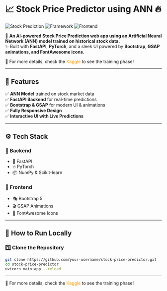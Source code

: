 # 📈 Stock Price Predictor using ANN 🔥

![Stock Prediction](https://img.shields.io/badge/Machine%20Learning-Stock%20Price%20Prediction-blue?style=for-the-badge&logo=python)
![Framework](https://img.shields.io/badge/FastAPI-Backend-green?style=for-the-badge&logo=fastapi)
![Frontend](https://img.shields.io/badge/Bootstrap-Frontend-blueviolet?style=for-the-badge&logo=bootstrap)

🚀 **An AI-powered Stock Price Prediction web app using an Artificial Neural Network (ANN) model trained on historical stock data.**  
✨ Built with **FastAPI**, **PyTorch**, and a sleek UI powered by **Bootstrap, GSAP animations, and FontAwesome icons.**

<div class="animated-text">
    🚀 For more details, check the <a href="https://www.kaggle.com/code/ahmadrezagholami2001/tesla-stock-price-prediction-simple-ann" style="color: #ff9900; text-decoration: none;">Kaggle</a> to see the training phase!
</div>

---

## 🎯 Features  
✅ **ANN Model** trained on stock market data  
✅ **FastAPI Backend** for real-time predictions  
✅ **Bootstrap & GSAP** for modern UI & animations  
✅ **Fully Responsive Design**  
✅ **Interactive UI with Live Predictions**  



---

## ⚙️ Tech Stack  

### 🎲 **Backend**  
- 🚀 FastAPI  
- 🔥 PyTorch  
- 📦 NumPy & Scikit-learn  

### 🎨 **Frontend**  
- 🎭 Bootstrap 5  
- 🎬 GSAP Animations  
- 🎨 FontAwesome Icons  

---

## 🚀 How to Run Locally  

### 1️⃣ Clone the Repository  
```bash
git clone https://github.com/your-username/stock-price-predictor.git
cd stock-price-predictor
uvicorn main:app --reload
```
---

<div class="animated-text">
    🚀 For more details, check the <a href="https://www.kaggle.com/code/ahmadrezagholami2001/tesla-stock-price-prediction-simple-ann" style="color: #ff9900; text-decoration: none;">Kaggle</a> to see the training phase!
</div>

